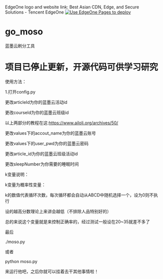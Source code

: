 EdgeOne logo and website link: Best Asian CDN, Edge, and Secure Solutions - Tencent EdgeOne
[![Use EdgeOne Pages to deploy](https://cdnstatic.tencentcs.com/edgeone/pages/deploy.svg)](https://edgeone.ai/pages/new?repository-url=https://github.com/nodfe/go_moso)

# go_moso

蓝墨云刷分工具
# 项目已停止更新，开源代码可供学习研究

使用方法：

1.打开config.py

更改articleId为你的蓝墨云活动id

更改courseId为你的蓝墨云班级id

以上两部分的教程在这:https://www.ailoli.org/archives/50/

更改values下的accout_name为你的蓝墨云账号

更改values下的user_pwd为你的蓝墨云密码

更改article_id为你的蓝墨云班级活动id

更改sleepNumber为你需要的睡眠时间

k变量说明：

k变量为概率性变量：

k的数值代表循环次数，每次循环都会自动从ABCD中随机选择一个，设为0则不执行

设的越高分数理论上来讲会越低（不排除人品特别好的）

总的来说这个变量就是来控制正确率的，经过测试一般设在20~35就差不多了

最后

./moso.py

或者

python moso.py

来运行他吧，之后你就可以挂着去干其他事情啦！
